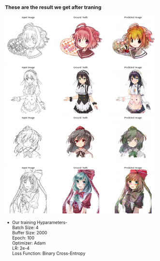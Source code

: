 ### These are the result we get after traning
<img src="download (15).png" width="500px"/> 
<img src="download (16d) (1).png" width="500px"/> 
<img src="download (16d) (2).png" width="500px"/> 
<img src="download (18).png" width="500px"/> 

* Our training Hyparameters-\
Batch Size: 4\
Buffer Size: 2000\
Epoch: 100\
Optimizer: Adam\
LR: 2e-4\
Loss Function: Binary Cross-Entropy
